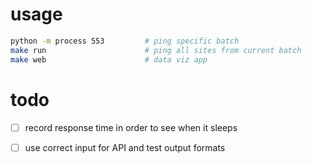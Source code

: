 
# usage

``` bash
python -m process 553         # ping specific batch
make run                      # ping all sites from current batch
make web                      # data viz app
```

# todo

- [ ] record response time in order to see when it sleeps

- [ ] use correct input for API and test output formats
